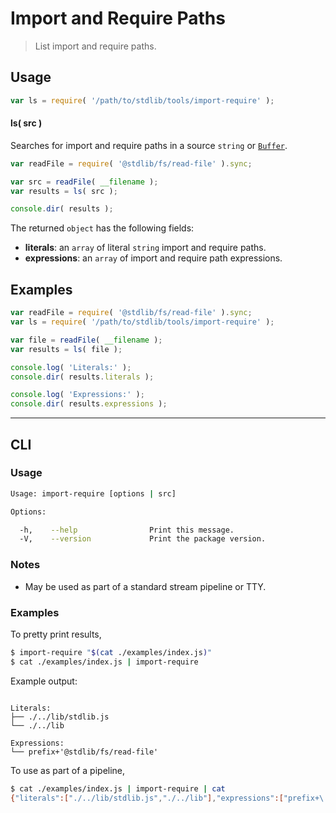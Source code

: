 # Import and Require Paths

> List import and require paths.


<section class="intro">

</section>

<!-- /.intro -->


<section class="usage">

## Usage

``` javascript
var ls = require( '/path/to/stdlib/tools/import-require' );
```

#### ls( src )

Searches for import and require paths in a source `string` or [`Buffer`][node-buffer].

``` javascript
var readFile = require( '@stdlib/fs/read-file' ).sync;

var src = readFile( __filename );
var results = ls( src );

console.dir( results );
```

The returned `object` has the following fields:

* __literals__: an `array` of literal `string` import and require paths.
* __expressions__: an `array` of import and require path expressions.

</section>

<!-- /.usage -->


<section class="examples">

## Examples

``` javascript
var readFile = require( '@stdlib/fs/read-file' ).sync;
var ls = require( '/path/to/stdlib/tools/import-require' );

var file = readFile( __filename );
var results = ls( file );

console.log( 'Literals:' );
console.dir( results.literals );

console.log( 'Expressions:' );
console.dir( results.expressions );
```

</section>

<!-- /.examples -->


---

<section class="cli">

## CLI

<section class="usage">

### Usage

``` bash
Usage: import-require [options | src]

Options:

  -h,    --help                Print this message.
  -V,    --version             Print the package version.
```

</section>

<!-- /.usage -->


<section class="notes">

### Notes

* May be used as part of a standard stream pipeline or TTY.

</section>

<!-- /.notes -->


<section class="examples">

### Examples

To pretty print results,

``` bash
$ import-require "$(cat ./examples/index.js)"
$ cat ./examples/index.js | import-require
```

Example output:

``` text

Literals:
├── ./../lib/stdlib.js
└── ./../lib

Expressions:
└── prefix+'@stdlib/fs/read-file'

```

To use as part of a pipeline,

``` bash
$ cat ./examples/index.js | import-require | cat
{"literals":["./../lib/stdlib.js","./../lib"],"expressions":["prefix+\'@stdlib/fs/read-file\'"]}
```


</section>

<!-- /.examples -->

</section>

<!-- /.cli -->


<section class="links">

[node-buffer]: https://nodejs.org/api/buffer.html

</section>

<!-- /.links -->
